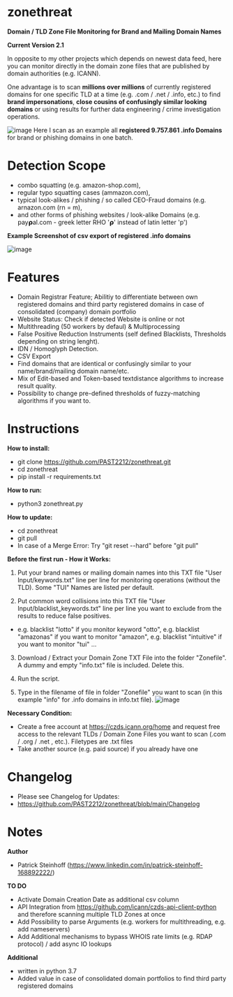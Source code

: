 # zonethreat
**Domain / TLD Zone File Monitoring for Brand and Mailing Domain Names**

**Current Version 2.1**

In opposite to my other projects which depends on newest data feed, here you can monitor directly in the domain zone files that are published by domain authorities (e.g. ICANN).

One advantage is to scan **millions over millions** of currently registered domains for one specific TLD at a time (e.g. .com / .net / .info, etc.) to find **brand impersonations**, **close cousins of confusingly similar looking domains** or using results for further data engineering / crime investigation operations.

![image](https://user-images.githubusercontent.com/124390875/219959254-7ad12944-f42f-4b2e-95e7-ca2741927d04.png)
Here I scan as an example all **registered 9.757.861 .info Domains** for brand or phishing domains in one batch.

# **Detection Scope**
- combo squatting (e.g. amazon-shop.com), 
- regular typo squatting cases (ammazon.com), 
- typical look-alikes / phishing / so called CEO-Fraud domains (e.g. arnazon.com (rn = m),
- and other forms of phishing websites / look-alike Domains (e.g. 𝗉ay𝞀al.com - greek letter RHO '𝞀' instead of latin letter 'p')

**Example Screenshot of csv export of registered .info domains**

![image](https://github.com/PAST2212/zonethreat/assets/124390875/25120d1f-9f32-4b2f-9bcc-0ef0f00a854b)



# **Features**
- Domain Registrar Feature; Abilitiy to differentiate between own registered domains and third party registered domains in case of consolidated (company) domain portfolio
- Website Status: Check if detected Website is online or not
- Multithreading (50 workers by defaul) & Multiprocessing
- False Positive Reduction Instruments (self defined Blacklists, Thresholds depending on string lenght).
- IDN / Homoglyph Detection.
- CSV Export
- Find domains that are identical or confusingly similar to your name/brand/mailing domain name/etc.
- Mix of Edit-based and Token-based textdistance algorithms to increase result quality.
- Possibility to change pre-defined thresholds of fuzzy-matching algorithms if you want to.


# **Instructions**

**How to install:**
- git clone https://github.com/PAST2212/zonethreat.git
- cd zonethreat
- pip install -r requirements.txt

**How to run:**
- python3 zonethreat.py

**How to update:**
- cd zonethreat
- git pull
- In case of a Merge Error: Try "git reset --hard" before "git pull"

**Before the first run - How it Works:**
1. Put your brand names or mailing domain names into this TXT file "User Input/keywords.txt" line per line for monitoring operations (without the TLD). Some "TUI" Names are listed per default.

2. Put common word collisions into this TXT file "User Input/blacklist_keywords.txt" line per line you want to exclude from the results to reduce false positives.
-  e.g. blacklist "lotto" if you monitor keyword "otto", e.g. blacklist "amazonas" if you want to monitor "amazon", e.g. blacklist "intuitive" if you want to monitor "tui" ...

3. Download / Extract your Domain Zone TXT File into the folder "Zonefile". A dummy and empty "info.txt" file is included. Delete this.

4. Run the script.

5. Type in the filename of file in folder "Zonefile" you want to scan (in this example "info" for .info domains in info.txt file).
![image](https://user-images.githubusercontent.com/124390875/219960853-0c7a058c-a3bb-47a4-bb4d-fd6ea677b47f.png)

**Necessary Condition:**
- Create a free account at https://czds.icann.org/home and request free access to the relevant TLDs / Domain Zone Files you want to scan (.com / .org / .net , etc.). Filetypes are .txt files
- Take another source (e.g. paid source) if you already have one


# **Changelog**
- Please see Changelog for Updates:
- https://github.com/PAST2212/zonethreat/blob/main/Changelog

# **Notes**

**Author**
- Patrick Steinhoff (https://www.linkedin.com/in/patrick-steinhoff-168892222/)

**TO DO**
- Activate Domain Creation Date as additional csv column
- API Integration from https://github.com/icann/czds-api-client-python and therefore scanning multiple TLD Zones at once
- Add Possibility to parse Arguments (e.g. workers for multithreading, e.g. add nameservers)
- Add Additional mechanisms to bypass WHOIS rate limits (e.g. RDAP protocol) / add async IO lookups

**Additional**
- written in python 3.7
- Added value in case of consolidated domain portfolios to find third party registered domains

